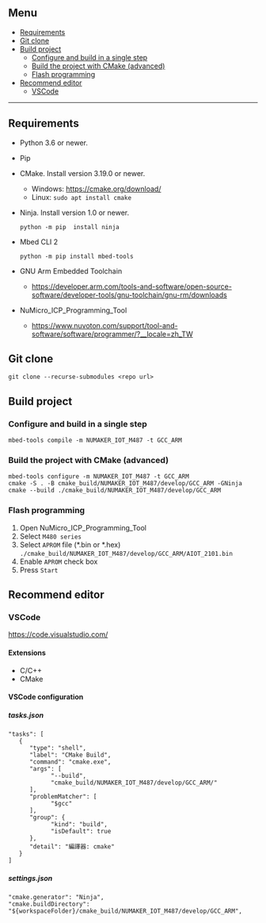 
Menu
---

<!-- @import "[TOC]" {cmd="toc" depthFrom=1 depthTo=6 orderedList=false} -->

<!-- code_chunk_output -->

- [Requirements](#requirements)
- [Git clone](#git-clone)
- [Build project](#build-project)
  - [Configure and build in a single step](#configure-and-build-in-a-single-step)
  - [Build the project with CMake (advanced)](#build-the-project-with-cmake-advanced)
  - [Flash programming](#flash-programming)
- [Recommend editor](#recommend-editor)
  - [VSCode](#vscode)

<!-- /code_chunk_output -->

---

## Requirements

* Python 3.6 or newer.
* Pip
* CMake. Install version 3.19.0 or newer.
   * Windows: https://cmake.org/download/
   * Linux: `sudo apt install cmake`
* Ninja. Install version 1.0 or newer.
   ```
   python -m pip  install ninja
   ```
* Mbed CLI 2
   ```
   python -m pip install mbed-tools
   ```

* GNU Arm Embedded Toolchain
   * https://developer.arm.com/tools-and-software/open-source-software/developer-tools/gnu-toolchain/gnu-rm/downloads

* NuMicro_ICP_Programming_Tool
   * https://www.nuvoton.com/support/tool-and-software/software/programmer/?__locale=zh_TW

## Git clone
```
git clone --recurse-submodules <repo url>
```

## Build project

### Configure and build in a single step
```
mbed-tools compile -m NUMAKER_IOT_M487 -t GCC_ARM
```

### Build the project with CMake (advanced)

```
mbed-tools configure -m NUMAKER_IOT_M487 -t GCC_ARM
cmake -S . -B cmake_build/NUMAKER_IOT_M487/develop/GCC_ARM -GNinja
cmake --build ./cmake_build/NUMAKER_IOT_M487/develop/GCC_ARM
```

### Flash programming

  1. Open NuMicro_ICP_Programming_Tool
  2. Select `M480 series`
  3. Select `APROM` file (*.bin or *.hex)
     ```./cmake_build/NUMAKER_IOT_M487/develop/GCC_ARM/AIOT_2101.bin```
  4. Enable `APROM` check box
  5. Press `Start`


## Recommend editor

### VSCode
   https://code.visualstudio.com/
   #### Extensions
   * C/C++
   * CMake

   #### VSCode configuration

   ##### tasks.json
   ```
   "tasks": [
      {
         "type": "shell",
         "label": "CMake Build",
         "command": "cmake.exe",
         "args": [
               "--build",
               "cmake_build/NUMAKER_IOT_M487/develop/GCC_ARM/"
         ],
         "problemMatcher": [
               "$gcc"
         ],
         "group": {
               "kind": "build",
               "isDefault": true
         },
         "detail": "編譯器: cmake"
      }
   ]
   ```
   ##### settings.json
   ```
   "cmake.generator": "Ninja",
   "cmake.buildDirectory": "${workspaceFolder}/cmake_build/NUMAKER_IOT_M487/develop/GCC_ARM",
   ```
